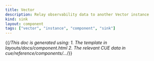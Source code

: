 ```yaml
---
title: Vector
description: Relay observability data to another Vector instance
kind: sink
layout: component
tags: ["vector", "instance", "component", "sink"]
---
```


{{/*This doc is generated using:
     1. The template in layouts/docs/component.html
2. The relevant CUE data in cue/reference/components/...*/}}
